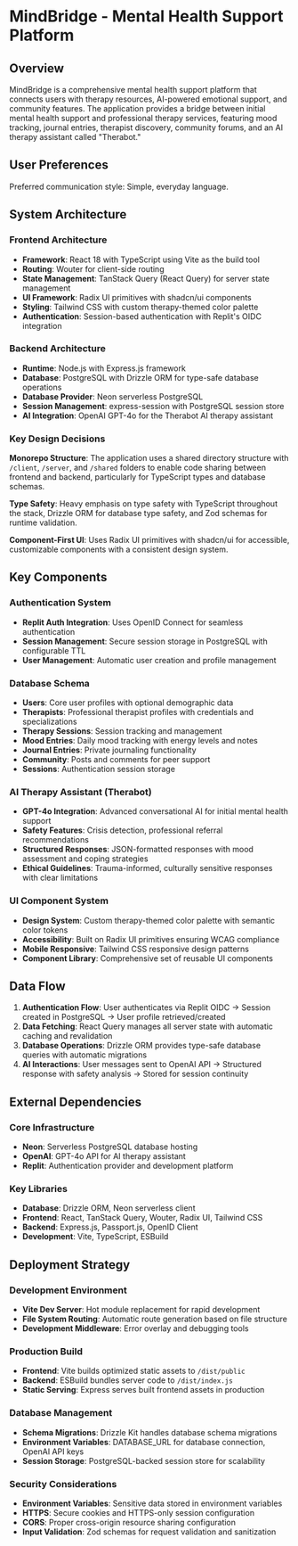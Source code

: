 # MindBridge - Mental Health Support Platform

## Overview

MindBridge is a comprehensive mental health support platform that connects users with therapy resources, AI-powered emotional support, and community features. The application provides a bridge between initial mental health support and professional therapy services, featuring mood tracking, journal entries, therapist discovery, community forums, and an AI therapy assistant called "Therabot."

## User Preferences

Preferred communication style: Simple, everyday language.

## System Architecture

### Frontend Architecture
- **Framework**: React 18 with TypeScript using Vite as the build tool
- **Routing**: Wouter for client-side routing
- **State Management**: TanStack Query (React Query) for server state management
- **UI Framework**: Radix UI primitives with shadcn/ui components
- **Styling**: Tailwind CSS with custom therapy-themed color palette
- **Authentication**: Session-based authentication with Replit's OIDC integration

### Backend Architecture
- **Runtime**: Node.js with Express.js framework
- **Database**: PostgreSQL with Drizzle ORM for type-safe database operations
- **Database Provider**: Neon serverless PostgreSQL
- **Session Management**: express-session with PostgreSQL session store
- **AI Integration**: OpenAI GPT-4o for the Therabot AI therapy assistant

### Key Design Decisions

**Monorepo Structure**: The application uses a shared directory structure with `/client`, `/server`, and `/shared` folders to enable code sharing between frontend and backend, particularly for TypeScript types and database schemas.

**Type Safety**: Heavy emphasis on type safety with TypeScript throughout the stack, Drizzle ORM for database type safety, and Zod schemas for runtime validation.

**Component-First UI**: Uses Radix UI primitives with shadcn/ui for accessible, customizable components with a consistent design system.

## Key Components

### Authentication System
- **Replit Auth Integration**: Uses OpenID Connect for seamless authentication
- **Session Management**: Secure session storage in PostgreSQL with configurable TTL
- **User Management**: Automatic user creation and profile management

### Database Schema
- **Users**: Core user profiles with optional demographic data
- **Therapists**: Professional therapist profiles with credentials and specializations
- **Therapy Sessions**: Session tracking and management
- **Mood Entries**: Daily mood tracking with energy levels and notes
- **Journal Entries**: Private journaling functionality
- **Community**: Posts and comments for peer support
- **Sessions**: Authentication session storage

### AI Therapy Assistant (Therabot)
- **GPT-4o Integration**: Advanced conversational AI for initial mental health support
- **Safety Features**: Crisis detection, professional referral recommendations
- **Structured Responses**: JSON-formatted responses with mood assessment and coping strategies
- **Ethical Guidelines**: Trauma-informed, culturally sensitive responses with clear limitations

### UI Component System
- **Design System**: Custom therapy-themed color palette with semantic color tokens
- **Accessibility**: Built on Radix UI primitives ensuring WCAG compliance
- **Mobile Responsive**: Tailwind CSS responsive design patterns
- **Component Library**: Comprehensive set of reusable UI components

## Data Flow

1. **Authentication Flow**: User authenticates via Replit OIDC → Session created in PostgreSQL → User profile retrieved/created
2. **Data Fetching**: React Query manages all server state with automatic caching and revalidation
3. **Database Operations**: Drizzle ORM provides type-safe database queries with automatic migrations
4. **AI Interactions**: User messages sent to OpenAI API → Structured response with safety analysis → Stored for session continuity

## External Dependencies

### Core Infrastructure
- **Neon**: Serverless PostgreSQL database hosting
- **OpenAI**: GPT-4o API for AI therapy assistant
- **Replit**: Authentication provider and development platform

### Key Libraries
- **Database**: Drizzle ORM, Neon serverless client
- **Frontend**: React, TanStack Query, Wouter, Radix UI, Tailwind CSS
- **Backend**: Express.js, Passport.js, OpenID Client
- **Development**: Vite, TypeScript, ESBuild

## Deployment Strategy

### Development Environment
- **Vite Dev Server**: Hot module replacement for rapid development
- **File System Routing**: Automatic route generation based on file structure
- **Development Middleware**: Error overlay and debugging tools

### Production Build
- **Frontend**: Vite builds optimized static assets to `/dist/public`
- **Backend**: ESBuild bundles server code to `/dist/index.js`
- **Static Serving**: Express serves built frontend assets in production

### Database Management
- **Schema Migrations**: Drizzle Kit handles database schema migrations
- **Environment Variables**: DATABASE_URL for database connection, OpenAI API keys
- **Session Storage**: PostgreSQL-backed session store for scalability

### Security Considerations
- **Environment Variables**: Sensitive data stored in environment variables
- **HTTPS**: Secure cookies and HTTPS-only session configuration
- **CORS**: Proper cross-origin resource sharing configuration
- **Input Validation**: Zod schemas for request validation and sanitization